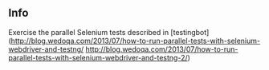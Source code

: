 Info
----
Exercise the parallel Selenium tests described in [testingbot](http://blog.wedoqa.com/2013/07/how-to-run-parallel-tests-with-selenium-webdriver-and-testng/
http://blog.wedoqa.com/2013/07/how-to-run-parallel-tests-with-selenium-webdriver-and-testng-2/)
